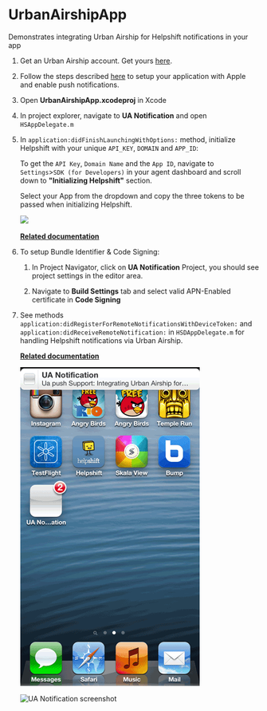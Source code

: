 # UrbanAirshipApp

Demonstrates integrating Urban Airship for Helpshift notifications in your app

1. Get an Urban Airship account. Get yours [here](https://go.urbanairship.com/accounts/register/).

1. Follow the steps described [here](https://docs.urbanairship.com/display/DOCS/Getting+Started%3A+iOS%3A+Push) to setup your application with Apple and enable push notifications.

1. Open **UrbanAirshipApp.xcodeproj** in Xcode

1. In project explorer, navigate to **UA Notification** and open `HSAppDelegate.m`

1. In `application:didFinishLaunchingWithOptions:` method, initialize Helpshift with your unique `API_KEY`, `DOMAIN` and `APP_ID`:

    To get the `API Key`, `Domain Name` and the `App ID`, navigate to `Settings`>`SDK (for Developers)` in your agent dashboard and scroll down to **"Initializing Helpshift"** section.

    Select your App from the dropdown and copy the three tokens to be passed when initializing Helpshift.

    ![](https://developers.helpshift.com/static/books/common/settings-integration.png)

    **[Related documentation](http://developers.helpshift.com/ios/getting-started/#initializing)**

1. To setup Bundle Identifier & Code Signing:

    1. In Project Navigator, click on **UA Notification** Project, you should see project settings in the editor area.

    2. Navigate to **Build Settings** tab and select valid APN-Enabled certificate in **Code Signing**

1. See methods `application:didRegisterForRemoteNotificationsWithDeviceToken:` and `application:didReceiveRemoteNotification:` in `HSDAppDelegate.m` for handling Helpshift notifications via Urban Airship.

    **[Related documentation](http://developers.helpshift.com/ios/notifications/#configure-urban-airship)**

    ![UA Notification screenshot](Screenshot.png)

    ![UA Notification screenshot](/Screenshot2.png)
